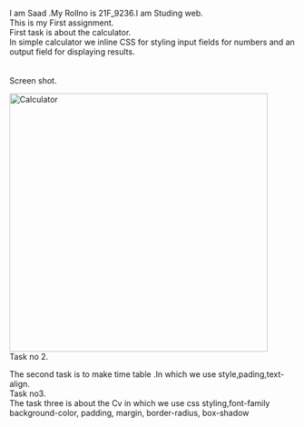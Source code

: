 I am Saad .My Rollno is 21F_9236.I am Studing web.<br>
This is my First assignment.<br>
First task is about the calculator.<br>
In simple calculator we inline CSS for styling input fields for numbers and an output field for displaying results. <br>
<br>
<br>Screen shot.<br>

<img width="455" alt="Calculator" src="https://github.com/Saad-khan36/CS_4032_web_programming/assets/158451882/dff41490-eeae-47fe-832c-2aac7b4cc3f2"><br>
Task no 2.<br>

The second task is to make time table .In which we use style,pading,text-align.<br>
Task no3.<br>
The task three is about the Cv in which we use css styling,font-family background-color, padding, margin, border-radius, box-shadow<br>




